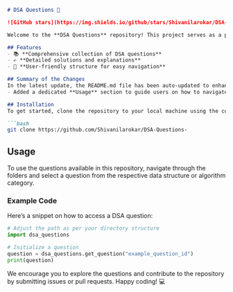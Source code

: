 ```markdown
# DSA Questions 🚀

![GitHub stars](https://img.shields.io/github/stars/Shivanilarokar/DSA-Questions-?style=social) ![Forks](https://img.shields.io/github/forks/Shivanilarokar/DSA-Questions-?style=social)

Welcome to the **DSA Questions** repository! This project serves as a platform for developers and learners to practice and enhance their skills in Data Structures and Algorithms (DSA). This repository is designed to help you improve your understanding of various data structures and algorithms through a collection of questions and solutions.

## Features
- 📚 **Comprehensive collection of DSA questions**
- ✍️ **Detailed solutions and explanations**
- 🤖 **User-friendly structure for easy navigation**

## Summary of the Changes
In the latest update, the README.md file has been auto-updated to enhance clarity and usability. Key changes include:
- Added a dedicated **Usage** section to guide users on how to navigate and utilize the questions.

## Installation
To get started, clone the repository to your local machine using the command below:

```bash
git clone https://github.com/Shivanilarokar/DSA-Questions-
```

## Usage
To use the questions available in this repository, navigate through the folders and select a question from the respective data structure or algorithm category.

### Example Code
Here’s a snippet on how to access a DSA question:

```python
# Adjust the path as per your directory structure
import dsa_questions

# Initialize a question
question = dsa_questions.get_question("example_question_id")
print(question)
```

We encourage you to explore the questions and contribute to the repository by submitting issues or pull requests. Happy coding! 💻
```